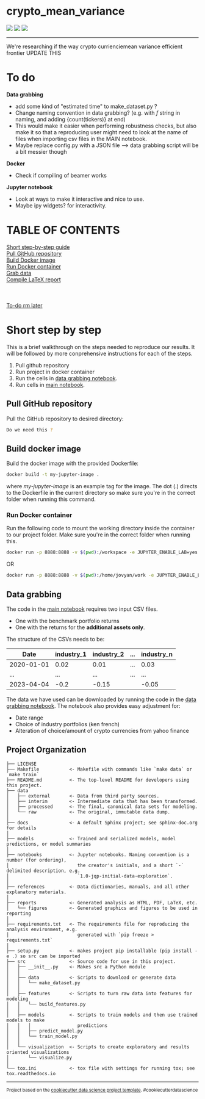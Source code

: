 # crypto_mean_variance
[![](https://img.shields.io/badge/go_to-course_homepage-blue)](https://github.com/ipozdeev/it-skills-for-research)
[![](https://img.shields.io/badge/go_to-data_grabbing_notebook-yellow)](src/data/data_grabbing.ipynb)
[![](https://img.shields.io/badge/go_to-main_notebook-green)](notebooks/MAIN.ipynb)

---

We're researching if the way crypto currienciemean variance efficient frontier
UPDATE THIS

# To do
**Data grabbing**
* add some kind of "estimated time" to make_dataset.py ? 
* Change naming convention in data grabbing? (e.g. with *f* string in naming, and adding {count(tickers)} at end)
 * This would make it easier when performing robustness checks, but also make it so that a reproducing user might need to look at the name of files when importing csv files in the MAIN notebook.
* Maybe replace config.py with a JSON file --> data grabbing script will be a bit messier though

**Docker**
* Check if compiling of beamer works

**Jupyter notebook**
* Look at ways to make it interactive and nice to use. 
 * Maybe ipy widgets? for interactivity. 

# TABLE OF CONTENTS
[Short step-by-step guide](#short-step-by-step) \
[Pull GitHub repository](#pull-github-repository) \
[Build Docker image](#build-docker-image) \
[Run Docker container](#run-docker-container) \
[Grab data](#data-grabbing) \
[Compile LaTeX report](#Latex-compiler) \
\
\
\
[To-do rm later](#to-do)



# Short step by step
This is a brief walkthrough on the steps needed to reproduce our results. It will be followed by more conprehensive instructions for each of the steps. 
1. Pull github repository
2. Run project in docker container
3. Run the cells in [data grabbing notebook](src/data/data_grabbing.ipynb).
4. Run cells in [main notebook](/notebooks/MAIN.ipynb).

## Pull GitHub repository
Pull the GitHub repository to desired directory:
```bash
Do we need this ?
```

## Build docker image
Build the docker image with the provided Dockerfile:
```bash
docker build -t my-jupyter-image .
```
where *my-jupyter-image* is an example tag for the image. The dot (.) directs to the Dockerfile in the current directory so make sure you're in the correct folder when running this command. 

### Run Docker container
Run the following code to mount the working directory inside the container to our project folder. Make sure you're in the correct folder when running this. 

```bash
docker run -p 8888:8888 -v $(pwd):/workspace -e JUPYTER_ENABLE_LAB=yes -w /workspace -e JUPYTER_TOKEN='' my-jupyter-image
```

OR

```bash
docker run -p 8888:8888 -v $(pwd):/home/jovyan/work -e JUPYTER_ENABLE_LAB=yes my-jupyter-image
```

## Data grabbing
The code in the [main notebook](notebooks/MAIN.ipynb) requires two input CSV files. 
* One with the benchmark portfolio returns 
* One with the returns for the **additional assets only**. 

The structure of the CSVs needs to be:
<center>

| Date       | industry_1 | industry_2 | ... | industry_n |
|------------|------------|------------|-----|------------|
| 2020-01-01 | 0.02       | 0.01       | ... | 0.03       |
| ...        | ...        | ...        | ... | ...        |
| 2023-04-04 | -0.2       | -0.15      |     | -0.05      |

</center>

The data we have used can be downloaded by running the code in the [data grabbing notebook](src/data/data_grabbing.ipynb). The notebook also provides easy adjustment for:
* Date range
* Choice of industry portfolios (ken french)
* Alteration of choice/amount of crypto currencies from yahoo finance







Project Organization
------------

    ├── LICENSE
    ├── Makefile           <- Makefile with commands like `make data` or `make train`
    ├── README.md          <- The top-level README for developers using this project.
    ├── data
    │   ├── external       <- Data from third party sources.
    │   ├── interim        <- Intermediate data that has been transformed.
    │   ├── processed      <- The final, canonical data sets for modeling.
    │   └── raw            <- The original, immutable data dump.
    │
    ├── docs               <- A default Sphinx project; see sphinx-doc.org for details
    │
    ├── models             <- Trained and serialized models, model predictions, or model summaries
    │
    ├── notebooks          <- Jupyter notebooks. Naming convention is a number (for ordering),
    │                         the creator's initials, and a short `-` delimited description, e.g.
    │                         `1.0-jqp-initial-data-exploration`.
    │
    ├── references         <- Data dictionaries, manuals, and all other explanatory materials.
    │
    ├── reports            <- Generated analysis as HTML, PDF, LaTeX, etc.
    │   └── figures        <- Generated graphics and figures to be used in reporting
    │
    ├── requirements.txt   <- The requirements file for reproducing the analysis environment, e.g.
    │                         generated with `pip freeze > requirements.txt`
    │
    ├── setup.py           <- makes project pip installable (pip install -e .) so src can be imported
    ├── src                <- Source code for use in this project.
    │   ├── __init__.py    <- Makes src a Python module
    │   │
    │   ├── data           <- Scripts to download or generate data
    │   │   └── make_dataset.py
    │   │
    │   ├── features       <- Scripts to turn raw data into features for modeling
    │   │   └── build_features.py
    │   │
    │   ├── models         <- Scripts to train models and then use trained models to make
    │   │   │                 predictions
    │   │   ├── predict_model.py
    │   │   └── train_model.py
    │   │
    │   └── visualization  <- Scripts to create exploratory and results oriented visualizations
    │       └── visualize.py
    │
    └── tox.ini            <- tox file with settings for running tox; see tox.readthedocs.io


--------


<p><small>Project based on the <a target="_blank" href="https://drivendata.github.io/cookiecutter-data-science/">cookiecutter data science project template</a>. #cookiecutterdatascience</small></p>


